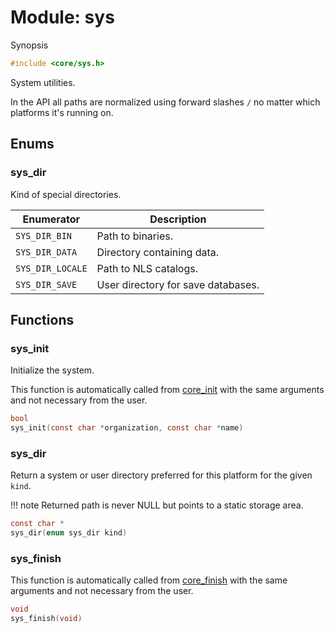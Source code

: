 # Module: sys

Synopsis

```c
#include <core/sys.h>
```

System utilities.

In the API all paths are normalized using forward slashes `/` no matter which
platforms it's running on.

## Enums

### sys\_dir

Kind of special directories.

| Enumerator       | Description                        |
|------------------|------------------------------------|
| `SYS_DIR_BIN`    | Path to binaries.                  |
| `SYS_DIR_DATA`   | Directory containing data.         |
| `SYS_DIR_LOCALE` | Path to NLS catalogs.              |
| `SYS_DIR_SAVE`   | User directory for save databases. |

## Functions

### sys\_init

Initialize the system.

This function is automatically called from [core_init](core.md#core_init) with
the same arguments and not necessary from the user.

```c
bool
sys_init(const char *organization, const char *name)
```

### sys\_dir

Return a system or user directory preferred for this platform for the given
`kind`.

!!! note
    Returned path is never NULL but points to a static storage area.

```c
const char *
sys_dir(enum sys_dir kind)
```

### sys\_finish

This function is automatically called from [core_finish](core.md#core_finish)
with the same arguments and not necessary from the user.

```c
void
sys_finish(void)
```
